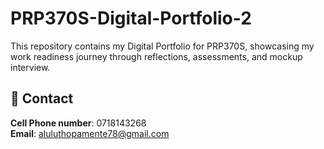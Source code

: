 # PRP370S-Digital-Portfolio-2
This repository contains my Digital Portfolio for PRP370S, showcasing my work readiness journey through reflections, assessments, and mockup interview.

## 🔗 Contact

**Cell Phone number**: 0718143268  
**Email**: aluluthopamente78@gmail.com
